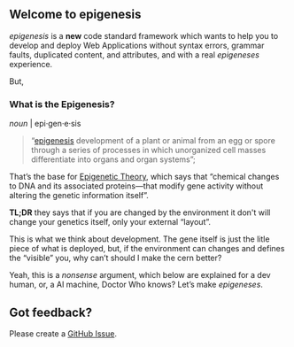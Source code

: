 ## Welcome to epigenesis

_epigenesis_ is a **new** code standard framework which wants to help you to develop and deploy Web Applications without syntax errors, grammar faults, duplicated content, and attributes, and with a real _epigeneses_ experience.

But,

### What is the Epigenesis?

_noun_ | epi·gen·e·sis

> “[epigenesis](https://www.merriam-webster.com/dictionary/epigenesis) development of a plant or animal from an egg or spore through a series of processes in which unorganized cell masses differentiate into organs and organ systems”;

That’s the base for [Epigenetic Theory](https://www.merriam-webster.com/dictionary/epigenetic), which says that “chemical changes to DNA and its associated proteins—that modify gene activity without altering the genetic information itself”.

**TL;DR** they says that if you are changed by the environment it don't will change your genetics itself, only your external “layout”.

This is what we think about development. The gene itself is just the litle piece of what is deployed, but, if the environment can changes and defines the “visible” you, why can’t should I make the cern better?

Yeah, this is a _nonsense_ argument, which below are explained for a dev human, or, a AI machine, Doctor Who knows? Let’s make _epigeneses_.


## Got feedback?

Please create a [GitHub Issue](https://github.com/brendonmm/epigenesis/issues).
